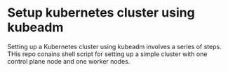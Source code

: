 # Setup kubernetes cluster using kubeadm 

Setting up a Kubernetes cluster using kubeadm involves a series of steps. THis repo conains shell script  for setting up a simple cluster with one control plane node and one worker nodes. 
